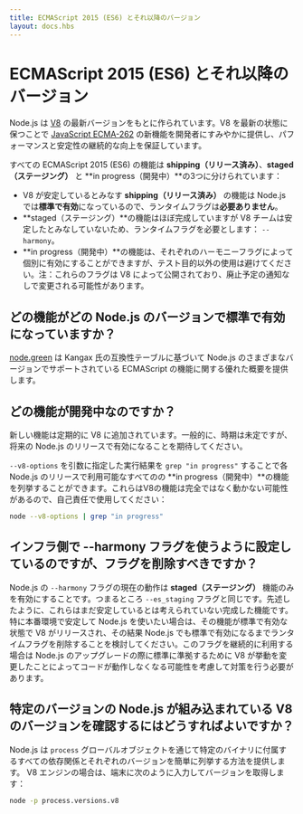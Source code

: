 ```yaml
---
title: ECMAScript 2015 (ES6) とそれ以降のバージョン
layout: docs.hbs
---
```


# ECMAScript 2015 (ES6) とそれ以降のバージョン

Node.js は [V8](https://v8.dev/) の最新バージョンをもとに作られています。V8 を最新の状態に保つことで [JavaScript ECMA-262](http://www.ecma-international.org/publications/standards/Ecma-262.htm) の新機能を開発者にすみやかに提供し、パフォーマンスと安定性の継続的な向上を保証しています。

すべての ECMAScript 2015 (ES6) の機能は **shipping（リリース済み）**、**staged（ステージング）** と **in progress（開発中）**の3つに分けられています：

* V8 が安定しているとみなす **shipping（リリース済み）** の機能は Node.js では**標準で有効**になっているので、ランタイムフラグは**必要ありません**。
* **staged（ステージング）**の機能はほぼ完成していますが V8 チームは安定したとみなしていないため、ランタイムフラグを必要とします： `--harmony`。
* **in progress（開発中）**の機能は、それぞれのハーモニーフラグによって個別に有効にすることができますが、テスト目的以外の使用は避けてください。注：これらのフラグは V8 によって公開されており、廃止予定の通知なしで変更される可能性があります。

## どの機能がどの Node.js のバージョンで標準で有効になっていますか？

[node.green](https://node.green/) は Kangax 氏の互換性テーブルに基づいて Node.js のさまざまなバージョンでサポートされている ECMAScript の機能に関する優れた概要を提供します。

## どの機能が開発中なのですか？

新しい機能は定期的に V8 に追加されています。一般的に、時期は未定ですが、将来の Node.js のリリースで有効になることを期待してください。

`--v8-options` を引数に指定した実行結果を `grep "in progress"` することで各 Node.js のリリースで利用可能なすべてのの **in progress（開発中）**の機能を列挙することができます。これらはV8の機能は完全ではなく動かない可能性があるので、自己責任で使用してください：

```bash
node --v8-options | grep "in progress"
```

## インフラ側で --harmony フラグを使うように設定しているのですが、フラグを削除すべきですか？

Node.js の `--harmony` フラグの現在の動作は **staged（ステージング）** 機能のみを有効にすることです。つまるところ `--es_staging` フラグと同じです。先述したように、これらはまだ安定しているとは考えられていない完成した機能です。特に本番環境で安定して Node.js を使いたい場合は、その機能が標準で有効な状態で V8 がリリースされ、その結果 Node.js でも標準で有効になるまでランタイムフラグを削除することを検討してください。このフラグを継続的に利用する場合は Node.js のアップグレードの際に標準に準拠するために V8 が挙動を変更したことによってコードが動作しなくなる可能性を考慮して対策を行う必要があります。

## 特定のバージョンの Node.js が組み込まれている V8 のバージョンを確認するにはどうすればよいですか？

Node.js は `process` グローバルオブジェクトを通じて特定のバイナリに付属するすべての依存関係とそれぞれのバージョンを簡単に列挙する方法を提供します。 V8 エンジンの場合は、端末に次のように入力してバージョンを取得します：

```bash
node -p process.versions.v8
```
